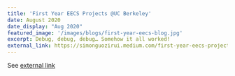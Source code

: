 ```yaml
---
title: 'First Year EECS Projects @UC Berkeley'
date: August 2020
date_display: "Aug 2020"
featured_image: '/images/blogs/first-year-eecs-blog.jpg'
excerpt: Debug, debug, debug… Somehow it all worked!
external_link: https://simonguozirui.medium.com/first-year-eecs-projects-uc-berkeley-c5ce1ae2b3bf
---
```

See [external link](https://simonguozirui.medium.com/first-year-eecs-projects-uc-berkeley-c5ce1ae2b3bf)